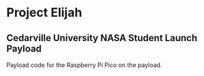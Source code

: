 # Project Elijah
## Cedarville University NASA Student Launch Payload

Payload code for the Raspberry Pi Pico on the payload.
